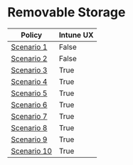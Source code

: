 # Removable Storage

| Policy | Intune UX |
|--------|-----------|
| [ Scenario 1 ]( Scenario%201%20GPO%20Policy%20-%20Prevent%20Write%20and%20Execute%20access%20to%20all%20but%20allow%20specific%20approved%20USBs.md) | False |
| [ Scenario 2 ]( Scenario%202%20GPO%20Policy%20-%20Audit%20Write%20and%20Execute%20access%20to%20all%20but%20block%20specific%20unapproved%20USBs.md) | False |
| [ Scenario 3 ]( Scenario%203%20Block%20any%20Removable%20Storage%20and%20CD-DVD.md) | True |
| [ Scenario 4 ]( Scenario%204%20ReadOnly%20to%20Any%20Removable%20Storage%20and%20CD-DVD.md) | True |
| [ Scenario 5 ]( Scenario%205%20Block%20Wirte%20and%20Execute%20but%20allow%20specific%20user%20access%20and%20approved%20USB.md) | True |
| [ Scenario 6 ]( Scenario%206%20Block%20Wirte%20and%20Execute%20but%20allow%20specific%20user%20access%20approved%20USB.md) | True |
| [ Scenario 7 ]( Scenario%207%20WPD%20Policy%20Sample%2C%20e.md) | True |
| [ Scenario 8 ]( Scenario%208%20Audit%20Read_Intune.md) | True |
| [ Scenario 9 ]( Scenario%209%20Block%20Write_Intune.md) | True |
| [ Scenario 10 ]( Scenario%2010%20Audit%20Write_Intune.md) | True |
